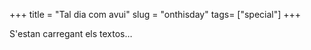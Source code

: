+++
title = "Tal dia com avui"
slug = "onthisday"
tags= ["special"]
+++

<div id="onthisday" class="post-list">
  S'estan carregant els textos…
</div>

<script src="/scripts/micromemories.js"></script>